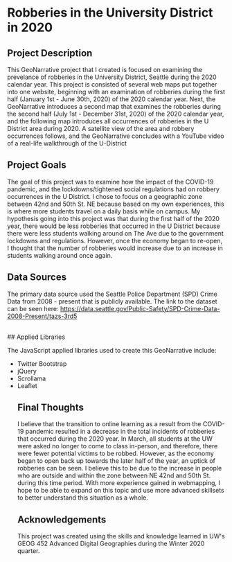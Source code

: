 # Robberies in the University District in 2020

## Project Description

This GeoNarrative project that I created is focused on examining the prevelance of robberies in the University District, Seattle during the 2020 calendar year. This project is consisted of several web maps put together into one website, beginning with an examination of robberies during the first half (January 1st - June 30th, 2020) of the 2020 calendar year. Next, the GeoNarrative introduces a second map that examines the robberies during the second half (July 1st - December 31st, 2020) of the 2020 calendar year, and the following map introduces all occurrences of robberies in the U District area during 2020. A satellite view of the area and robbery occurrences follows, and the GeoNarrative concludes with a YouTube video of a real-life walkthrough of the U-District


## Project Goals

The goal of this project was to examine how the impact of the COVID-19 pandemic, and the lockdowns/tightened social regulations had on robbery occurrences in the U District. I chose to focus on a geographic zone between 42nd and 50th St. NE because based on my own experiences, this is where more students travel on a daily basis while on campus. My hypothesis going into this project was that during the first half of the 2020 year, there would be less robberies that occurred in the U District because there were less students walking around on The Ave due to the government lockdowns and regulations. However, once the economy began to re-open, I thought that the number of robberies would increase due to an increase in students walking around once again.


## Data Sources

The primary data source used the Seattle Police Department (SPD) Crime Data from 2008 - present that is publicly available. The link to the dataset can be seen here: 
https://data.seattle.gov/Public-Safety/SPD-Crime-Data-2008-Present/tazs-3rd5

<br>
## Applied Libraries

The JavaScript applied libraries used to create this GeoNarrative include:
<ul>
  <li> Twitter Bootstrap </li>
  <li> jQuery </li>
  <li> Scrollama </li>
  <li> Leaflet </li>



## Final Thoughts
I believe that the transition to online learning as a result from the COVID-19 pandemic resulted in a decrease in the total incidents of robberies that occurred during the 2020 year. In March, all students at the UW were asked no longer to
come to class in-person, and therefore, there were fewer potential victims to be robbed. However, as the economy began to open back up towards the later half of the year, an uptick of robberies can be seen. I believe this to be due to the
increase in people who are outside and within the zone between NE 42nd and 50th St. during this time period.
With more experience gained in webmapping, I hope to be able to expand on this topic and use more advanced skillsets to better understand this situation as a whole.


## Acknowledgements
This project was created using the skills and knowledge learned in UW's GEOG 452 Advanced Digital Geographies during the Winter 2020 quarter.
